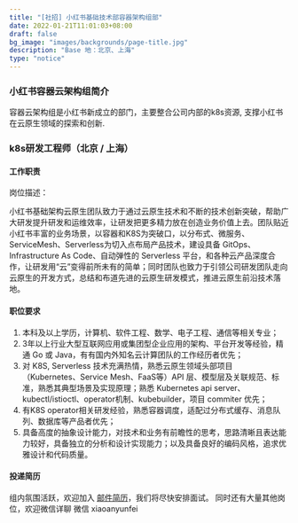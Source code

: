 ```yaml
---
title: "[社招] 小红书基础技术部容器架构组部"
date: 2022-01-21T11:01:03+08:00
draft: false
bg_image: "images/backgrounds/page-title.jpg"
description: "Base 地：北京、上海"
type: "notice"
---
```


### 小红书容器云架构组简介

容器云架构组是小红书新成立的部门，主要整合公司内部的k8s资源, 支撑小红书在云原生领域的探索和创新.


### k8s研发工程师（北京 / 上海）

#### 工作职责

岗位描述： 

小红书基础架构云原生团队致力于通过云原生技术和不断的技术创新突破，帮助广大研发提升研发和运维效率，让研发把更多精力放在创造业务价值上去。团队贴近小红书丰富的业务场景，以容器和K8S为突破口，以分布式、微服务、ServiceMesh、Serverless为切入点布局产品技术，建设具备 GitOps、Infrastructure As Code、自动弹性的 Serverless 平台，和各种云产品深度合作，让研发用“云”变得前所未有的简单；同时团队也致力于引领公司研发团队走向云原生的开发方式，总结和布道先进的云原生研发模式，推进云原生前沿技术落地。

#### 职位要求

1.  本科及以上学历，计算机、软件工程、数学、电子工程、通信等相关专业；
1.   3年以上行业大型互联网应用或集团型企业应用的架构、平台开发等经验，精通 Go 或 Java，有有国内外知名云计算团队的工作经历者优先；  
1.  对 K8S, Serverless 技术充满热情，熟悉云原生领域头部项目（Kubernetes、Service Mesh、FaaS等）API 层、模型层及关联规范、标准，熟悉其典型场景及实现原理；熟悉 Kubernetes api server、kubectl/istioctl、operator机制、kubebuilder，项目 commiter 优先；
1.   有K8S operator相关研发经验，熟悉容器调度，适配过分布式缓存、消息队列、数据库等产品者优先； 
1.  具备高度的抽象设计能力，对技术和业务有前瞻性的思考，思路清晰且表达能力较好，具备独立的分析和设计实现能力；以及具备良好的编码风格，追求优雅设计和代码质量。

#### 投递简历

组内氛围活跃，欢迎加入
[邮件简历](mailto:sunxiaofei@xiaohongshu.com)，我们将尽快安排面试。
同时还有大量其他岗位，欢迎微信详聊
微信 xiaoanyunfei
